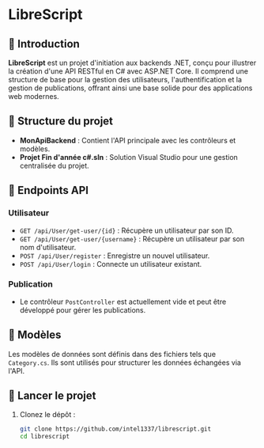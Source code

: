 # LibreScript

## 🧪 Introduction

**LibreScript** est un projet d'initiation aux backends .NET, conçu pour illustrer la création d'une API RESTful en C# avec ASP.NET Core. Il comprend une structure de base pour la gestion des utilisateurs, l'authentification et la gestion de publications, offrant ainsi une base solide pour des applications web modernes.

## 📂 Structure du projet

- **MonApiBackend** : Contient l'API principale avec les contrôleurs et modèles.
- **Projet Fin d'année c#.sln** : Solution Visual Studio pour une gestion centralisée du projet.

## 🔌 Endpoints API

### Utilisateur

- `GET /api/User/get-user/{id}` : Récupère un utilisateur par son ID.
- `GET /api/User/get-user/{username}` : Récupère un utilisateur par son nom d'utilisateur.
- `POST /api/User/register` : Enregistre un nouvel utilisateur.
- `POST /api/User/login` : Connecte un utilisateur existant.

### Publication

- Le contrôleur `PostController` est actuellement vide et peut être développé pour gérer les publications.

## 🧩 Modèles

Les modèles de données sont définis dans des fichiers tels que `Category.cs`. Ils sont utilisés pour structurer les données échangées via l'API.

## 🚀 Lancer le projet

1. Clonez le dépôt :

   ```bash
   git clone https://github.com/intel1337/librescript.git
   cd librescript
